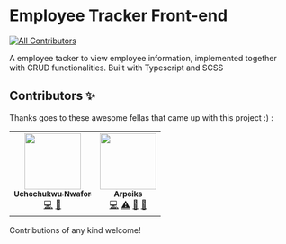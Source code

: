 # Employee Tracker Front-end
<!-- ALL-CONTRIBUTORS-BADGE:START - Do not remove or modify this section -->
[![All Contributors](https://img.shields.io/badge/all_contributors-2-orange.svg?style=flat-square)](#contributors-)
<!-- ALL-CONTRIBUTORS-BADGE:END -->

A employee tacker to view employee information, implemented together with CRUD functionalities. Built with Typescript and SCSS

## Contributors ✨

Thanks goes to these awesome fellas that came up with this project :) :

<!-- ALL-CONTRIBUTORS-LIST:START - Do not remove or modify this section -->
<!-- prettier-ignore-start -->
<!-- markdownlint-disable -->
<table>
  <tr>
    <td align="center"><a href="https://blog.uchechukwunwafor.codes"><img src="https://avatars.githubusercontent.com/u/52088600?v=4?s=100" width="100px;" alt=""/><br /><sub><b>Uchechukwu Nwafor</b></sub></a><br /><a href="https://github.com/pmcrg-oau/Employee-Tracker-Frontend/commits?author=caspero-62" title="Code">💻</a> <a href="#maintenance-caspero-62" title="Maintenance">🚧</a></td>
    <td align="center"><a href="https://github.com/arpeiks"><img src="https://avatars.githubusercontent.com/u/57372063?v=4?s=100" width="100px;" alt=""/><br /><sub><b>Arpeiks</b></sub></a><br /><a href="https://github.com/pmcrg-oau/Employee-Tracker-Frontend/commits?author=arpeiks" title="Code">💻</a> <a href="https://github.com/pmcrg-oau/Employee-Tracker-Frontend/commits?author=arpeiks" title="Tests">⚠️</a> <a href="#ideas-arpeiks" title="Ideas, Planning, & Feedback">🤔</a> <a href="#maintenance-arpeiks" title="Maintenance">🚧</a></td>
  </tr>
</table>

<!-- markdownlint-restore -->
<!-- prettier-ignore-end -->

<!-- ALL-CONTRIBUTORS-LIST:END -->

Contributions of any kind welcome!
